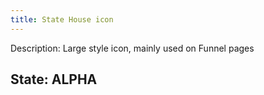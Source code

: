 ```yaml
---
title: State House icon
---
```

Description: Large style icon, mainly used on Funnel pages

## State: ALPHA
